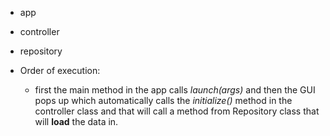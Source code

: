 - app
- controller
- repository

- Order of execution:
	- first the main method in the app calls *launch(args)* and then the GUI pops up which automatically calls the *initialize()* method in the controller class and that will call a method from Repository class that will **load** the data in.


